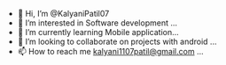 - 👋 Hi, I’m @KalyaniPatil07
- 👀 I’m interested in Software development  ...
- 🌱 I’m currently learning Mobile application...
- 💞️ I’m looking to collaborate on projects with android ...
- 📫 How to reach me kalyani1107patil@gmail.com ...

<!---
KalyaniPatil07/KalyaniPatil07 is a ✨ special ✨ repository because its `README.md` (this file) appears on your GitHub profile.
You can click the Preview link to take a look at your changes.
--->

